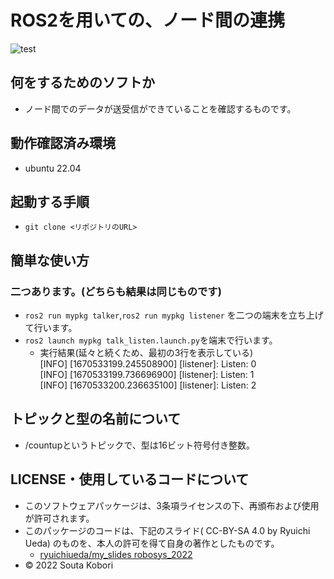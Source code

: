 # ROS2を用いての、ノード間の連携

![test](https://github.com/souta-pqr/mypkg/actions/workflows/test.yml/badge.svg)

## 何をするためのソフトか
* ノード間でのデータが送受信ができていることを確認するものです。

## 動作確認済み環境
* ubuntu 22.04

## 起動する手順
* `git clone <リポジトリのURL>`

## 簡単な使い方
### 二つあります。(どちらも結果は同じものです)
* `ros2 run mypkg talker`,`ros2 run mypkg listener` を二つの端末を立ち上げて行います。
* `ros2 launch mypkg talk_listen.launch.py`を端末で行います。 
	* 実行結果(延々と続くため、最初の3行を表示している)<br>
      [INFO] [1670533199.245508900] [listener]: Listen: 0<br>
      [INFO] [1670533199.736696900] [listener]: Listen: 1<br>
      [INFO] [1670533200.236635100] [listener]: Listen: 2<br>

## トピックと型の名前について
* /countupというトピックで、型は16ビット符号付き整数。

## LICENSE・使用しているコードについて
* このソフトウェアパッケージは、3条項ライセンスの下、再頒布および使用が許可されます。
* このパッケージのコードは、下記のスライド( CC-BY-SA 4.0 by Ryuichi Ueda) のものを、本人の許可を得て自身の著作としたものです。
    * [ryuichiueda/my_slides robosys_2022](https://github.com/ryuichiueda/my_slides/tree/master/robosys_2022)
* © 2022 Souta Kobori	
